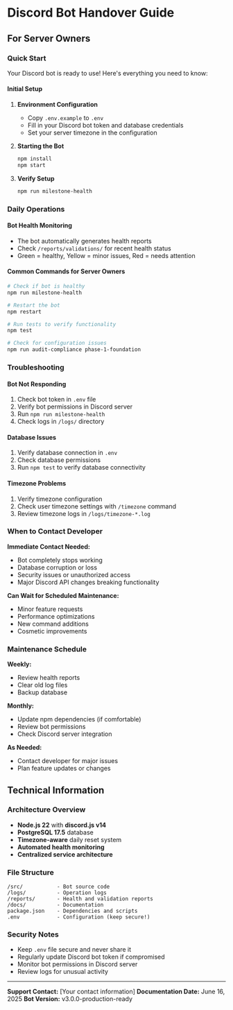 # Discord Bot Handover Guide

## For Server Owners

### Quick Start
Your Discord bot is ready to use! Here's everything you need to know:

#### Initial Setup
1. **Environment Configuration**
   - Copy `.env.example` to `.env`
   - Fill in your Discord bot token and database credentials
   - Set your server timezone in the configuration

2. **Starting the Bot**
   ```bash
   npm install
   npm start
   ```

3. **Verify Setup**
   ```bash
   npm run milestone-health
   ```

### Daily Operations

#### Bot Health Monitoring
- The bot automatically generates health reports
- Check `/reports/validations/` for recent health status
- Green = healthy, Yellow = minor issues, Red = needs attention

#### Common Commands for Server Owners
```bash
# Check if bot is healthy
npm run milestone-health

# Restart the bot
npm restart

# Run tests to verify functionality
npm test

# Check for configuration issues
npm run audit-compliance phase-1-foundation
```

### Troubleshooting

#### Bot Not Responding
1. Check bot token in `.env` file
2. Verify bot permissions in Discord server
3. Run `npm run milestone-health`
4. Check logs in `/logs/` directory

#### Database Issues
1. Verify database connection in `.env`
2. Check database permissions
3. Run `npm test` to verify database connectivity

#### Timezone Problems
1. Verify timezone configuration
2. Check user timezone settings with `/timezone` command
3. Review timezone logs in `/logs/timezone-*.log`

### When to Contact Developer

**Immediate Contact Needed:**
- Bot completely stops working
- Database corruption or loss
- Security issues or unauthorized access
- Major Discord API changes breaking functionality

**Can Wait for Scheduled Maintenance:**
- Minor feature requests
- Performance optimizations
- New command additions
- Cosmetic improvements

### Maintenance Schedule

**Weekly:**
- Review health reports
- Clear old log files
- Backup database

**Monthly:**
- Update npm dependencies (if comfortable)
- Review bot permissions
- Check Discord server integration

**As Needed:**
- Contact developer for major issues
- Plan feature updates or changes

## Technical Information

### Architecture Overview
- **Node.js 22** with **discord.js v14**
- **PostgreSQL 17.5** database
- **Timezone-aware** daily reset system
- **Automated health monitoring**
- **Centralized service architecture**

### File Structure
```
/src/           - Bot source code
/logs/          - Operation logs
/reports/       - Health and validation reports
/docs/          - Documentation
package.json    - Dependencies and scripts
.env            - Configuration (keep secure!)
```

### Security Notes
- Keep `.env` file secure and never share it
- Regularly update Discord bot token if compromised
- Monitor bot permissions in Discord server
- Review logs for unusual activity

---

**Support Contact:** [Your contact information]
**Documentation Date:** June 16, 2025
**Bot Version:** v3.0.0-production-ready
